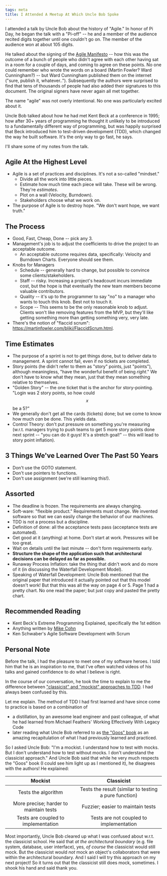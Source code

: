 ```yaml
---
tags: meta
title: I Attended A Meetup At Which Uncle Bob Spoke
--- 
```


I attended a talk by Uncle Bob about the history of "Agile." In honor of Pi Day, he began the talk with a "Pi-off" -- he and a member of the audience recited digits together until one couldn't go on. The member of the audience won at about 105 digits.

He talked about the signing of the [Agile Manifesto](https://agilemanifesto.org/) -- how this was the outcome of a bunch of people who didn't agree with each other having sat in a room for a couple of days, and coming to agree on these points. No one could remember who wrote the words on a board (Martin Fowler? Ward Cunningham?) -- but Ward Cunningham published them on the internet ("sure, publish it, whatever.."). Subsequently the authors were surprised to find that tens of thousands of people had also added their signatures to this document. The original signers have never again all met together.

The name "agile" was not overly intentional. No one was particularly excited about it.

Uncle Bob talked about how he had met Kent Beck at a conference in 1995; how after 30+ years of programming he thought it unlikely to be introduced to a fundamentally different way of programming, but was happily surprised that Beck introduced him to test-driven development (TDD), which changed the way he built software. It's the only way to go fast, he says.

I'll share some of my notes from the talk.

## Agile At the Highest Level
* Agile is a set of practices and disciplines. It's not a so-called "mindset."
  * Divide all the work into little pieces.
  * Estimate how much time each piece will take. These will be wrong. They're _estimates_.
  * Plot on a wall (Velocity, Burndown).
  * Stakeholders choose what we work on.
* The purpose of Agile is to destroy hope. "We don't want hope, we want truth."

## The Process
* Good, Fast, Cheap, Done -- pick any 3.
* Management's job is to adjust the coefficients to drive the project to an acceptable outcome.
  * An acceptable outcome requires data, specifically: Velocity and Burndown Charts. Everyone should see them.
* Knobs for Managers
  * Schedule -- generally hard to change, but possible to convince some clients/stakeholders.
  * Staff -- risky. Increasing a project's headcount incurs immediate cost, but the hope is that eventually the new team members become valuable contributors.
  * Quality -- it's up to the programmer to say "no" to a manager who wants to touch this knob. Best not to touch it.
  * Scope -- This seems to be the only reasonable knob to adjust. Clients won't like removing features from the MVP, but they'll like getting something more than getting something very, very late.
* There's the notion of "flaccid scrum": https://martinfowler.com/bliki/FlaccidScrum.html.

## Time Estimates
* The purpose of a sprint is not to get things done, but to deliver data to management. A sprint cannot fail, even if no tickets are completed.
* Story points (he didn't refer to them as "story" points, just "points"), although meaningless, "have the wonderful benefit of being _right_." We don't have to know what they mean, just that they mean something relative to themselves.
* "Golden Story" -- the one ticket that is the anchor for story-pointing. "Login was 2 story points, so how could $$x$$ be a 5?"
* We generally don't get all the cards (tickets) done; but we come to know how much _can_ be done. This yields data.
* Control Theory: don't put pressure on something you're measuring (w.r.t. managers trying to push teams to get 5 more story points done next sprint -- "you can do it guys! It's a stretch goal!" -- this will lead to story point inflation).

## 3 Things We've Learned Over The Past 50 Years
* Don't use the GOTO statement.
* Don't use pointers to functions.
* Don't use assignment (we're still learning this!).

## Assorted
* The deadline is frozen. The requirements are always changing.
* Soft-ware: "flexible product." Requirements must change. We invented software so that we can easily change the behavior of our machines.
* TDD is not a process but a discipline.
* Definition of done: all the acceptance tests pass (acceptance tests are automated).
* Get good at it (anything) at home. Don't start at work. Pressures will be too great.
* Wait on details until the last minute -- don't form requirements early.
* **Structure the shape of the application such that architectural decisions can be delayed as far as possible.**
* Runaway Process Inflation: take the thing that didn't work and do more of it (in discussing the Waterfall Development Model).
* Speaking of Waterfall Development: Uncle Bob mentioned that the original paper that introduced it actually pointed out that this model doesn't work! But that this was all the way on page 4 or 5. Page 1 had a pretty chart. No one read the paper; but just copy and pasted the pretty chart.

## Recommended Reading
* Kent Beck's Extreme Programming Explained, specifically the 1st edition
* Anything written by [Mike Cohn](http://www.mountaingoatsoftware.com/books)
* Ken Schwaber's Agile Software Development with Scrum

## Personal Note
Before the talk, I had the pleasure to meet one of my software heroes. I told him that he is an inspiration to me, that I've often watched videos of his talks and gained confidence to do what I believe is right.

In the course of our conversation, he took the time to explain to me the difference between ["classicist" and "mockist" approaches to TDD](https://martinfowler.com/articles/mocksArentStubs.html#ClassicalAndMockistTesting). I had always been confused by this.

Let me explain. The method of TDD I had first learned and have since come to practice is based on a combination of
* a distillation, by an awesome lead engineer and past colleague, of what he had learned from Michael Feathers' Working Effectively With Legacy Code  
* later reading what Uncle Bob referred to as [the "Goos" book](http://www.growing-object-oriented-software.com/) as an amazing recapitulation of what I had previously learned and practiced.

So I asked Uncle Bob: "I'm a mockist. I understand how to test with mocks. But I don't understand how to test without mocks. I don't understand the classicist approach." And Uncle Bob said that while he very much respects the "Goos" book (I could see him light up as I mentioned it), he disagrees with the authors! He explained:

| Mockist | Classicist |
|:-:|:-:|
| Tests the algorithm | Tests the result (similar to testing a pure function) |
| More precise; harder to maintain tests | Fuzzier; easier to maintain tests |
| Tests are coupled to implementation | Tests are not coupled to implementation |

Most importantly, Uncle Bob cleared up what I was confused about w.r.t. the classicist school. He said that _at the architectural boundary_ (e.g. file system, database, user interface), yes, _of course_ the classicist would still mock. But the classicist would _not_ mock an object's collaborators that were within the architectural boundary. And I said I will try this approach on my next project! So it turns out that the classicist still does mock, sometimes. I shook his hand and said thank you.